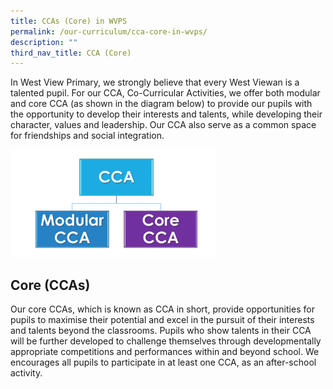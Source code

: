 ```yaml
---
title: CCAs (Core) in WVPS
permalink: /our-curriculum/cca-core-in-wvps/
description: ""
third_nav_title: CCA (Core)
---
```


In West View Primary, we strongly believe that every West Viewan is a talented pupil. For our CCA, Co-Curricular Activities, we offer both modular and core CCA (as shown in the diagram below) to provide our pupils with the opportunity to develop their interests and talents, while developing their character, values and leadership. Our CCA also serve as a common space for friendships and social integration.

<style>  
img {  
  display: block;  
  margin-left: auto;  
  margin-right: auto;  
}  
</style>  
<body><img src="/images/Core%20CCAs.png" alt="CCA" style="width:65%;">  
  
</body>

Core (CCAs)
-----------

Our core CCAs, which is known as CCA in short, provide opportunities for pupils to maximise their potential and excel in the pursuit of their interests and talents beyond the classrooms. Pupils who show talents in their CCA will be further developed to challenge themselves through developmentally appropriate competitions and performances within and beyond school. We encourages all pupils to participate in at least one CCA, as an after-school activity.